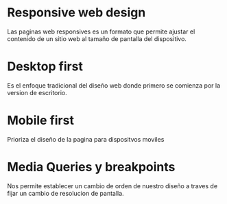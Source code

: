 # Responsive web design

Las paginas web responsives es un formato que permite ajustar el contenido de un sitio web al tamaño de pantalla del dispositivo.

# Desktop first

Es el enfoque tradicional del diseño web donde primero se comienza por la version de escritorio.

# Mobile first

Prioriza el diseño de la pagina para dispositvos moviles

# Media Queries y breakpoints 

Nos permite establecer un cambio de orden de nuestro diseño a traves de fijar un cambio de resolucion de pantalla.



